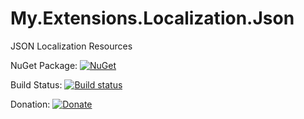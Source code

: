 # My.Extensions.Localization.Json
JSON Localization Resources

NuGet Package: [![NuGet](https://img.shields.io/nuget/v/My.Extensions.Localization.Json.svg)](https://www.nuget.org/packages/My.Extensions.Localization.Json/3.3.0)

Build Status: [![Build status](https://github.com/hishamco/My.Extensions.Localization.Json/actions/workflows/build.yml/badge.svg)](https://github.com/hishamco/My.Extensions.Localization.Json/actions?query=workflow%3A%22My.Extensions.Localization.Json%22)

Donation: [![Donate](https://img.shields.io/badge/Donate-PayPal-green.svg)](https://www.paypal.com/donate?hosted_button_id=56FYKDA477LU6)

